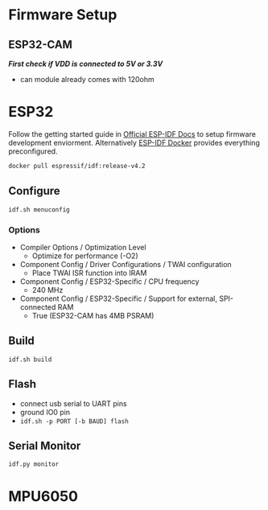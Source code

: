 # Firmware Setup

## ESP32-CAM
***First check if VDD is connected to 5V or 3.3V***

- can module already comes with 120ohm

# ESP32
Follow the getting started guide in
[Official ESP-IDF Docs](https://docs.espressif.com/projects/esp-idf/en/stable/esp32/) to setup firmware development enviorment. Alternatively
[ESP-IDF Docker](https://hub.docker.com/r/espressif/idf) provides everything preconfigured.

```bash
docker pull espressif/idf:release-v4.2
```

## Configure
`idf.sh menuconfig`

### Options
- Compiler Options / Optimization Level
  - Optimize for performance (-O2)
- Component Config / Driver Configurations / TWAI configuration
  - Place TWAI ISR function into IRAM
- Component Config / ESP32-Specific / CPU frequency
  - 240 MHz
- Component Config / ESP32-Specific / Support for external, SPI-connected RAM
  - True (ESP32-CAM has 4MB PSRAM)


## Build
`idf.sh build`

## Flash
- connect usb serial to UART pins
- ground IO0 pin
- `idf.sh -p PORT [-b BAUD] flash`

## Serial Monitor
`idf.py monitor`

# MPU6050